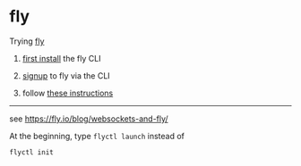 # fly

Trying [fly](https://fly.io/)

1. [first install](https://fly.io/docs/getting-started/node/#install-flyctl-and-login) the fly CLI

2. [signup](https://fly.io/docs/getting-started/login-to-fly/#first-time-or-no-fly-account-signup-for-fly) to fly via the CLI

2. follow [these instructions](https://fly.io/docs/getting-started/node/)

----------------------------------------

see https://fly.io/blog/websockets-and-fly/

At the beginning, type `flyctl launch` instead of 
```
flyctl init
```


